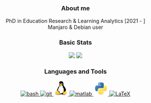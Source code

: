 <!--
**ponte-vecchio/ponte-vecchio** is a ✨ _special_ ✨ repository because its `README.md` (this file) appears on your GitHub profile.

Here are some ideas to get you started:

- 🌱 I’m currently learning ...
- 👯 I’m looking to collaborate on ...
- 🤔 I’m looking for help with ...
- 💬 Ask me about ...
- 📫 How to reach me: ...
- 😄 Pronouns: ...
- ⚡ Fun fact: ...
-->

<h3 align="center"> About me </h3>

<p align="center">PhD in Education Research & Learning Analytics [2021 -  ]<br>Manjaro & Debian user</p>

<h3 align="center"> Basic Stats </h3>

<p align="center">
  
 <img src="https://github-readme-stats.vercel.app/api?username=ponte-vecchio&show_icons=falsetheme=gruvbox">
  
 <img src="https://github-readme-stats.vercel.app/api/top-langs/?username=ponte-vecchio&show_icons=false">
  
</p>


<h3 align="center">Languages and Tools</h3>

<p align="center">
  <a href="https://www.gnu.org/software/bash/" target="_blank"> <img src="https://www.vectorlogo.zone/logos/gnu_bash/gnu_bash-icon.svg" alt="bash" width="40" height="40"/> </a>
  <a href="https://git-scm.com/" target="_blank"> <img src="https://www.vectorlogo.zone/logos/git-scm/git-scm-icon.svg" alt="git" width="40" height="40"/> </a>
  <a href="https://www.linux.org/" target="_blank"> <img src="https://raw.githubusercontent.com/devicons/devicon/master/icons/linux/linux-original.svg" alt="linux" width="40" height="40"/> </a>
  <a href="https://www.mathworks.com/" target="_blank"> <img src="https://upload.wikimedia.org/wikipedia/commons/2/21/Matlab_Logo.png" alt="matlab" width="40" height="40"/> </a>
  <a href="https://www.python.org" target="_blank"> <img src="https://raw.githubusercontent.com/devicons/devicon/master/icons/python/python-original.svg" alt="python" width="40" height="40"/> </a>
  <a href="https://www.latex-project.org" target="_blank"> <img src="https://upload.wikimedia.org/wikipedia/commons/thumb/9/92/LaTeX_logo.svg/2560px-LaTeX_logo.svg.png" alt="LaTeX" height="40"/> </a>
  </p>
